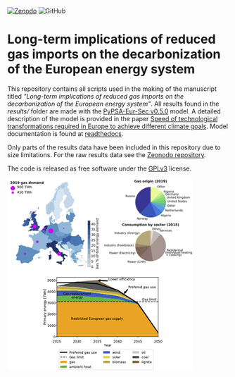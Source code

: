 [![Zenodo](https://zenodo.org/badge/DOI/10.5281/zenodo.3938042.svg)](https://doi.org/10.5281/zenodo.3938042)
![GitHub](https://img.shields.io/github/license/TimToernes/Reduced-gas-imports)

# Long-term implications of reduced gas imports on the decarbonization of the European energy system

This repository contains all scripts used in the making of the manuscript titled *"Long-term implications of reduced gas imports on the decarbonization of the European energy system"*. All results found in the *results/* folder are made with the [PyPSA-Eur-Sec v0.5.0](https://github.com/PyPSA/pypsa-eur-sec/tree/v0.5.0) model. A detailed description of the model is provided in the paper [Speed of technological transformations required in Europe to achieve different climate goals](https://arxiv.org/abs/2109.09563). Model documentation is found at [readthedocs](https://pypsa-eur-sec.readthedocs.io/en/latest/).

Only parts of the results data have been included in this repository due to size limitations. For the raw results data see the [Zeonodo repository](#PATH).


The code is released as free software under the
[GPLv3](http://www.gnu.org/licenses/gpl-3.0.en.html) license.


![sector diagram](./figures/GraphAbstract.png)
